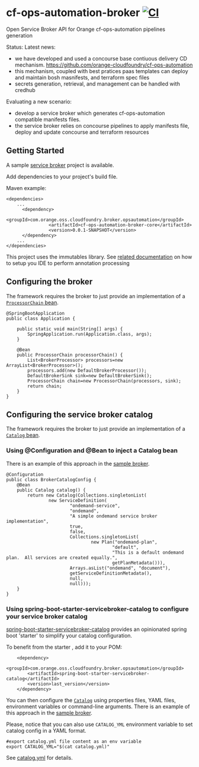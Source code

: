 # cf-ops-automation-broker [![CI](https://circleci.com/gh/orange-cloudfoundry/cf-ops-automation-broker.svg?style=shield&circle-token=:circle-token)](https://circleci.com/gh/orange-cloudfoundry/cf-ops-automation-broker)
Open Service Broker API for Orange cf-ops-automation pipelines generation

Status:
Latest news:
- we have developed and used a concourse base contiuous delivery CD mechanism. https://github.com/orange-cloudfoundry/cf-ops-automation
- this mechanism, coupled with best pratices paas templates can deploy and maintain bosh masnifests, and terraform spec files
- secrets generation, retrieval, and management can be handled with credhub

Evaluating a new scenario:
- develop a service broker which generates cf-ops-automation compatible manifests files.
- the service broker relies on concourse pipelines to apply manifests file, deploy and update concourse and terraform resources

## Getting Started

A sample [service broker](cf-ops-automation-sample-broker) project is available.

Add dependencies to your project's build file. 

Maven example: 

    <dependencies>
        ...
          <dependency>
                    <groupId>com.orange.oss.cloudfoundry.broker.opsautomation</groupId>
                    <artifactId>cf-ops-automation-broker-core</artifactId>
                    <version>0.0.1-SNAPSHOT</version>
          </dependency>
        ...
    </dependencies>

This project uses the immutables library. See [related documentation](https://immutables.github.io/apt.html) on how to setup you IDE to perform annotation processing
   
    
## Configuring the broker

The framework requires the broker to just provide an implementation of a [`ProcessorChain` bean](cf-ops-automation-broker-framework/src/main/java/com/orange/oss/cloudfoundry/broker/opsautomation/ondemandbroker/processors/ProcessorChain.java).

    @SpringBootApplication
    public class Application {
    
        public static void main(String[] args) {
            SpringApplication.run(Application.class, args);
        }
         
        @Bean
        public ProcessorChain processorChain() {
            List<BrokerProcessor> processors=new ArrayList<BrokerProcessor>();
            processors.add(new DefaultBrokerProcessor());
            DefaultBrokerSink sink=new DefaultBrokerSink();
            ProcessorChain chain=new ProcessorChain(processors, sink);
            return chain;
        }
    }

## Configuring the service broker catalog

The framework requires the broker to just provide an implementation of a [`Catalog` bean](https://github.com/spring-cloud/spring-cloud-cloudfoundry-service-broker/blob/master/src/main/java/org/springframework/cloud/servicebroker/model/Catalog.java).

### Using @Configuration and @Bean to inject a Catalog bean

There is an example of this approach in the [sample broker](cf-ops-automation-sample-broker/src/main/java/com/orange/oss/cloudfoundry/broker/opsautomation/ondemandbroker/sample/BrokerCatalogConfig.java).

    @Configuration
    public class BrokerCatalogConfig {
    	@Bean
    	public Catalog catalog() {
    		return new Catalog(Collections.singletonList(
    				new ServiceDefinition(
    						"ondemand-service",
    						"ondemand",
    						"A simple ondemand service broker implementation",
    						true,
    						false,
    						Collections.singletonList(
    								new Plan("ondemand-plan",
    										"default",
    										"This is a default ondemand plan.  All services are created equally.",
    										getPlanMetadata())),
    						Arrays.asList("ondemand", "document"),
    						getServiceDefinitionMetadata(),
    						null,
    						null)));
    	}
    }

### Using spring-boot-starter-servicebroker-catalog to configure your service broker catalog

[spring-boot-starter-servicebroker-catalog](spring-boot-starter-servicebroker-catalog) provides an opinionated spring boot 'starter' to simplify your catalog configuration.

To benefit from the starter , add it to your POM:

        <dependency>
            <groupId>com.orange.oss.cloudfoundry.broker.opsautomation</groupId>
            <artifactId>spring-boot-starter-servicebroker-catalog</artifactId>
            <version>last_version</version>
        </dependency>
        
You can then configure the [`Catalog`](https://github.com/spring-cloud/spring-cloud-cloudfoundry-service-broker/blob/master/src/main/java/org/springframework/cloud/servicebroker/model/Catalog.java)
using properties files, YAML files, environment variables or command-line arguments.
There is an example of this approach in the [sample broker](cf-ops-automation-sample-broker/src/main/resources/application.yml).

Please, notice that you can also use `CATALOG_YML` environment variable to set catalog config in a YAML format.

```shell
#export catalog.yml file content as an env variable
export CATALOG_YML="$(cat catalog.yml)"

```

See [catalog.yml](cf-ops-automation-sample-broker/catalog.yml) for details.




 




